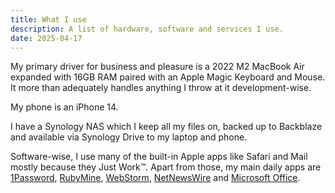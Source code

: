 ```yaml
---
title: What I use
description: A list of hardware, software and services I use.
date: 2025-04-17
---
```


My primary driver for business and pleasure is a 2022 M2 MacBook Air expanded with 16GB RAM paired with an Apple Magic Keyboard and Mouse. It more than adequately handles anything I throw at it development-wise.

My phone is an iPhone 14.

I have a Synology NAS which I keep all my files on, backed up to Backblaze and available via Synology Drive to my laptop and phone.

Software-wise, I use many of the built-in Apple apps like Safari and Mail mostly because they Just Work™. Apart from those, my main daily apps are [1Password](https://1password.com), [RubyMine](https://www.jetbrains.com/ruby/), [WebStorm](https://www.jetbrains.com/webstorm/), [NetNewsWire](https://netnewswire.com) and [Microsoft Office](https://www.office.com).
